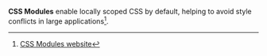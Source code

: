 **CSS Modules** enable locally scoped CSS by default, helping to avoid style conflicts in large applications[^1].

[^1]: [CSS Modules website](https://github.com/css-modules/css-modules)